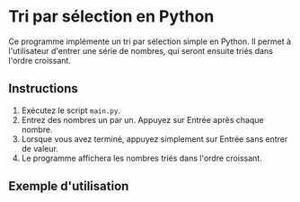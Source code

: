 # Tri par sélection en Python

Ce programme implémente un tri par sélection simple en Python. Il permet à l'utilisateur d'entrer une série de nombres, qui seront ensuite triés dans l'ordre croissant.

## Instructions

1. Exécutez le script `main.py`.
2. Entrez des nombres un par un. Appuyez sur Entrée après chaque nombre.
3. Lorsque vous avez terminé, appuyez simplement sur Entrée sans entrer de valeur.
4. Le programme affichera les nombres triés dans l'ordre croissant.

## Exemple d'utilisation
